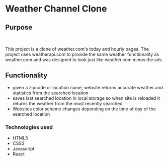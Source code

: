 <h1>Weather Channel Clone</h1>

<h2>Purpose</h2>
<br>
<p>This project is a clone of weather.com's today and hourly pages. The project uses weatherapi.com to provide the same weather functionality as weather.com and was designed to look just like weather.com minus the ads</p>

<h2>Functionality</h2>
<ul>
<li>given a zipcode or location name, website returns accurate weather and statistics  from the searched location</li>
<li>saves last searched location in local storage so when site is reloaded it returns the weather from the most recently searched</li>
<li>Websites color scheme changes depending on the time of day of the searched location</li>
</ul>

<h3>Technologies used</h3>
<ul>
  <li>HTML5</li>
  <li>CSS3</li>
  <li>Javascript</li>
  <li>React</li>
</ul>
